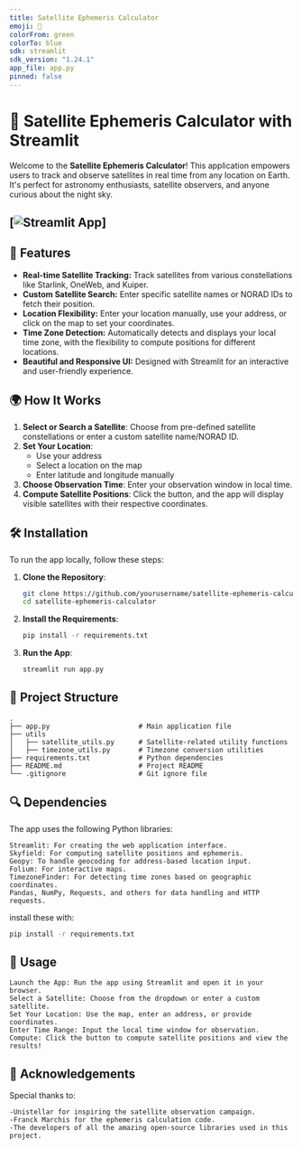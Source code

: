 ```yaml
---
title: Satellite Ephemeris Calculator
emoji: 🚀
colorFrom: green
colorTo: blue
sdk: streamlit
sdk_version: "1.24.1"
app_file: app.py
pinned: false
---
```


# 🌌 Satellite Ephemeris Calculator with Streamlit

Welcome to the **Satellite Ephemeris Calculator**! This application empowers users to track and observe satellites in real time from any location on Earth. It's perfect for astronomy enthusiasts, satellite observers, and anyone curious about the night sky.

## [![Streamlit App](https://img.shields.io/badge/Streamlit-Online-green?style=for-the-badge)]

## 🚀 Features

- **Real-time Satellite Tracking:** Track satellites from various constellations like Starlink, OneWeb, and Kuiper.
- **Custom Satellite Search:** Enter specific satellite names or NORAD IDs to fetch their position.
- **Location Flexibility:** Enter your location manually, use your address, or click on the map to set your coordinates.
- **Time Zone Detection:** Automatically detects and displays your local time zone, with the flexibility to compute positions for different locations.
- **Beautiful and Responsive UI:** Designed with Streamlit for an interactive and user-friendly experience.

## 🌍 How It Works

1. **Select or Search a Satellite**: Choose from pre-defined satellite constellations or enter a custom satellite name/NORAD ID.
2. **Set Your Location**:
   - Use your address
   - Select a location on the map
   - Enter latitude and longitude manually
3. **Choose Observation Time**: Enter your observation window in local time.
4. **Compute Satellite Positions**: Click the button, and the app will display visible satellites with their respective coordinates.

## 🛠️ Installation

To run the app locally, follow these steps:

1. **Clone the Repository**:

   ```bash
   git clone https://github.com/yourusername/satellite-ephemeris-calculator.git
   cd satellite-ephemeris-calculator
   ```

2. **Install the Requirements**:

   ```bash
   pip install -r requirements.txt
   ```

3. **Run the App**:
   ```bash
   streamlit run app.py
   ```

## 🧩 Project Structure

```plaintext
.
├── app.py                      # Main application file
├── utils
│   ├── satellite_utils.py      # Satellite-related utility functions
│   ├── timezone_utils.py       # Timezone conversion utilities
├── requirements.txt            # Python dependencies
├── README.md                   # Project README
└── .gitignore                  # Git ignore file
```

## 🔍 Dependencies

The app uses the following Python libraries:

    Streamlit: For creating the web application interface.
    Skyfield: For computing satellite positions and ephemeris.
    Geopy: To handle geocoding for address-based location input.
    Folium: For interactive maps.
    TimezoneFinder: For detecting time zones based on geographic coordinates.
    Pandas, NumPy, Requests, and others for data handling and HTTP requests.

install these with:

```bash
pip install -r requirements.txt
```

## 🌠 Usage

    Launch the App: Run the app using Streamlit and open it in your browser.
    Select a Satellite: Choose from the dropdown or enter a custom satellite.
    Set Your Location: Use the map, enter an address, or provide coordinates.
    Enter Time Range: Input the local time window for observation.
    Compute: Click the button to compute satellite positions and view the results!

## 🌟 Acknowledgements

Special thanks to:

    -Unistellar for inspiring the satellite observation campaign.
    -Franck Marchis for the ephemeris calculation code.
    -The developers of all the amazing open-source libraries used in this project.
